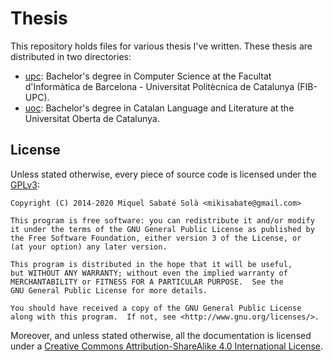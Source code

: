 # Thesis

This repository holds files for various thesis I've written. These thesis are distributed in two directories:

- [upc](./upc): Bachelor's degree in Computer Science at the Facultat d'Informàtica de Barcelona - Universitat Politècnica de Catalunya (FIB-UPC).
- [uoc](./uoc): Bachelor's degree in Catalan Language and Literature at the Universitat Oberta de Catalunya.

## License

Unless stated otherwise, every piece of source code is licensed under the [GPLv3](https://www.gnu.org/licenses/gpl-3.0.txt):

```
Copyright (C) 2014-2020 Miquel Sabaté Solà <mikisabate@gmail.com>

This program is free software: you can redistribute it and/or modify
it under the terms of the GNU General Public License as published by
the Free Software Foundation, either version 3 of the License, or
(at your option) any later version.

This program is distributed in the hope that it will be useful,
but WITHOUT ANY WARRANTY; without even the implied warranty of
MERCHANTABILITY or FITNESS FOR A PARTICULAR PURPOSE.  See the
GNU General Public License for more details.

You should have received a copy of the GNU General Public License
along with this program.  If not, see <http://www.gnu.org/licenses/>.
```

Moreover, and unless stated otherwise, all the documentation is licensed under a [Creative Commons Attribution-ShareAlike 4.0 International License](https://creativecommons.org/licenses/by-sa/4.0/).
